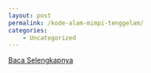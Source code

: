 ```yaml
---
layout: post
permalink: /kode-alam-mimpi-tenggelam/
categories:
    - Uncategorized
---
```


[Baca Selengkapnya](/09)